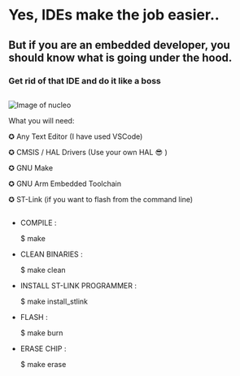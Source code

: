 # Yes, IDEs make the job easier..

## But if you are an embedded developer, you should know what is going under the hood.

### Get rid of that IDE and do it like a boss

##

![Image of nucleo](https://i.ibb.co/qxH7V1D/FLLL.jpg)


What you will need: 

✪ Any Text Editor (I have used VSCode)

✪ CMSIS / HAL Drivers (Use your own HAL :sunglasses: )  

✪ GNU Make

✪ GNU Arm Embedded Toolchain

✪ ST-Link (if you want to flash from the command line)

##

* COMPILE :

  $ make 
  
* CLEAN BINARIES :

  $ make clean

  
* INSTALL ST-LINK PROGRAMMER :

  $ make install_stlink

* FLASH :

  $ make burn

* ERASE CHIP :

  $ make erase
